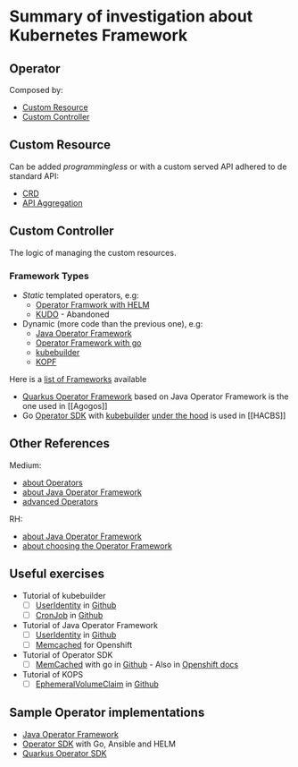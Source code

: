 # Summary of investigation about Kubernetes Framework

## Operator

Composed by:
- [Custom Resource](https://kubernetes.io/docs/concepts/extend-kubernetes/api-extension/custom-resources/)
- [Custom Controller](https://kubernetes.io/docs/concepts/extend-kubernetes/api-extension/custom-resources/#custom-controllers)

## Custom Resource

Can be added _programmingless_ or with a custom served API adhered to de standard API:
- [CRD](https://kubernetes.io/docs/tasks/extend-kubernetes/custom-resources/custom-resource-definitions/)
- [API Aggregation](https://kubernetes.io/docs/concepts/extend-kubernetes/api-extension/apiserver-aggregation/)

## Custom Controller

The logic of managing the custom resources.

### Framework Types

- _Static_ templated operators, e.g:
	- [Operator Framwork with HELM](https://sdk.operatorframework.io/docs/building-operators/helm/quickstart/)
	- [KUDO](https://kudo.dev/docs/) - Abandoned
- Dynamic (more code than the previous one), e.g:
	- [Java Operator Framework](https://github.com/java-operator-sdk/java-operator-sdk)
	- [Operator Framework with go](https://sdk.operatorframework.io/docs/building-operators/golang/)
	- [kubebuilder](https://book.kubebuilder.io/)
	- [KOPF](https://kopf.readthedocs.io/en/stable/)

Here is a [list of Frameworks](https://kubernetes.io/docs/concepts/extend-kubernetes/operator/#writing-operator) available

- [Quarkus Operator Framework](https://quarkus.io/extensions/io.quarkiverse.operatorsdk/quarkus-operator-sdk) based on Java Operator Framework is the one used in [[Agogos]] 
- Go [Operator SDK](https://sdk.operatorframework.io/docs/building-operators/golang/quickstart/) with [kubebuilder](https://book.kubebuilder.io/introduction.html) [under the hood](https://sdk.operatorframework.io/docs/faqs/#what-are-the-the-differences-between-kubebuilder-and-operator-sdk) is used in [[HACBS]]

## Other References

Medium:
- [about Operators](https://medium.com/swlh/kubernetes-operator-for-beginners-what-why-how-21b23f0cb9b1)
- [about Java Operator Framework](https://levelup.gitconnected.com/first-try-on-java-operator-sdk-5a07f30771de)
- [advanced Operators](https://medium.com/swlh/advanced-kubernetes-operators-development-988edad5f58a)

RH:
- [about Java Operator Framework](https://developers.redhat.com/articles/2022/02/15/write-kubernetes-java-java-operator-sdk#)
- [about choosing the Operator Framework](https://cloud.redhat.com/blog/build-your-kubernetes-operator-with-the-right-tool)

## Useful exercises

-  Tutorial of kubebuilder
	- [ ] [UserIdentity](https://medium.com/swlh/kubernetes-operator-for-beginners-what-why-how-21b23f0cb9b1#d8b4) in [Github](https://github.com/slaise/operator-test)
	- [ ] [CronJob](https://kubebuilder.io/cronjob-tutorial/cronjob-tutorial.html) in [Github](https://github.com/kubernetes-sigs/kubebuilder/tree/master/docs/book/src/cronjob-tutorial/testdata/project)
- Tutorial of Java Operator Framework
	- [ ] [UserIdentity](https://levelup.gitconnected.com/first-try-on-java-operator-sdk-5a07f30771de#539f) in [Github]()
	- [ ] [Memcached](https://docs.openshift.com/container-platform/4.11//operators/operator_sdk/java/osdk-java-tutorial.html) for Openshift
- Tutorial of Operator SDK
	- [ ] [MemCached](https://sdk.operatorframework.io/docs/building-operators/golang/tutorial/) with go in [Github](https://github.com/operator-framework/operator-sdk/tree/master/testdata) - Also in [Openshift docs](https://docs.openshift.com/container-platform/4.9/operators/operator_sdk/golang/osdk-golang-tutorial.html)
 - Tutorial of KOPS
	- [ ] [EphemeralVolumeClaim](https://kopf.readthedocs.io/en/stable/walkthrough/problem/) in [Github](https://github.com/nolar/ephemeral-volume-claims)
 
## Sample Operator implementations

- [Java Operator Framework](https://github.com/java-operator-sdk/java-operator-sdk/tree/main/sample-operators)
- [Operator SDK](https://github.com/operator-framework/operator-sdk/tree/master/testdata) with Go, Ansible and HELM
- [Quarkus Operator SDK](https://github.com/quarkiverse/quarkus-operator-sdk/tree/main/samples)